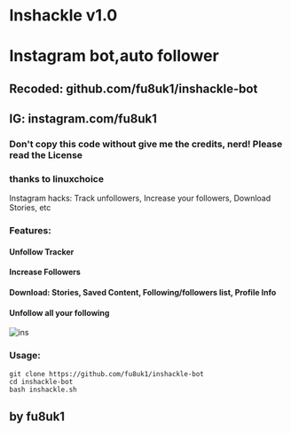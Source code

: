 # Inshackle v1.0
# Instagram bot,auto follower
## Recoded: github.com/fu8uk1/inshackle-bot
## IG: instagram.com/fu8uk1
### Don't copy this code without give me the credits, nerd! Please read the License 
### thanks to linuxchoice
Instagram hacks: Track unfollowers, Increase your followers, Download Stories, etc

### Features:
#### Unfollow Tracker
#### Increase Followers
#### Download: Stories, Saved Content, Following/followers list, Profile Info
#### Unfollow all your following

![ins](https://user-images.githubusercontent.com/56509491/66778205-b18ad580-eee8-11e9-8904-2c536b1a365d.JPG)

### Usage:
```
git clone https://github.com/fu8uk1/inshackle-bot
cd inshackle-bot
bash inshackle.sh
```

## by fu8uk1


